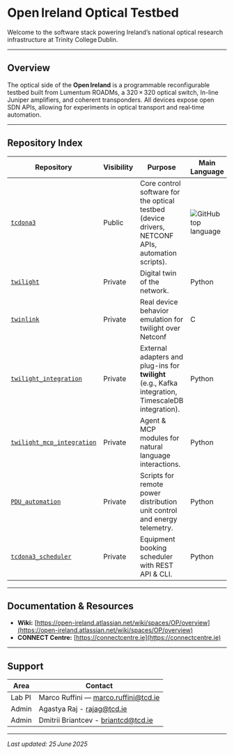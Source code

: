 # Open Ireland Optical Testbed

Welcome to the software stack powering Ireland’s national optical research infrastructure at Trinity College Dublin.

---

## Overview

The optical side of the **Open Ireland** is a programmable reconfigurable testbed built from Lumentum ROADMs, a 320 × 320 optical switch, In-line Juniper amplifiers, and coherent transponders. All devices expose open SDN APIs, allowing for experiments in optical transport and real‑time automation.

---

## Repository Index

| Repository | Visibility | Purpose | Main Language | License |
|------------|------------|---------|--------------|---------|
| [`tcdona3`](https://github.com/Open-Ireland-Testbed/tcdona3) | Public | Core control software for the optical testbed (device drivers, NETCONF APIs, automation scripts). | ![GitHub top language](https://img.shields.io/github/languages/top/Open-Ireland-Testbed/tcdona3?style=flat&logo=python) | MIT |
| [`twilight`](https://github.com/Open-Ireland-Testbed/twilight) | Private | Digital twin of the network. | Python | BSD-3-Clause |
| [`twinlink`](https://github.com/Open-Ireland-Testbed/twinlink) | Private | Real device behavior emulation for twilight over Netconf | C | - |
| [`twilight_integration`](https://github.com/Open-Ireland-Testbed/twilight_integration) | Private | External adapters and plug-ins for **twilight** (e.g., Kafka integration, TimescaleDB integration). | Python | BSD-3-Clause |
| [`twilight_mcp_integration`](https://github.com/Open-Ireland-Testbed/twilight_mcp_integration) | Private | Agent & MCP modules for natural language interactions. | Python | BSD-3-Clause |
| [`PDU_automation`](https://github.com/Open-Ireland-Testbed/PDU_automation) | Private | Scripts for remote power distribution unit control and energy telemetry. | Python | BSD-3-Clause |
| [`tcdona3_scheduler`](https://github.com/Open-Ireland-Testbed/tcdona3_scheduler) | Private | Equipment booking scheduler with REST API & CLI. | Python | MIT |

---

## Documentation & Resources

* **Wiki:** [https://open-ireland.atlassian.net/wiki/spaces/OP/overview](https://open-ireland.atlassian.net/wiki/spaces/OP/overview)
* **CONNECT Centre:** [https://connectcentre.ie](https://connectcentre.ie)

---

## Support

| Area                  | Contact                                                             |
| --------------------- | ------------------------------------------------------------------- |
| Lab PI       | Marco Ruffini — [marco.ruffini@tcd.ie](mailto:marco.ruffini@tcd.ie) |
| Admin  | Agastya Raj -  [rajag@tcd.ie](mailto:rajag@tcd.ie) |
| Admin  | Dmitrii Briantcev - [briantcd@tcd.ie](mailto:briantcd@tcd.ie) |

---

*Last updated: 25 June 2025*
